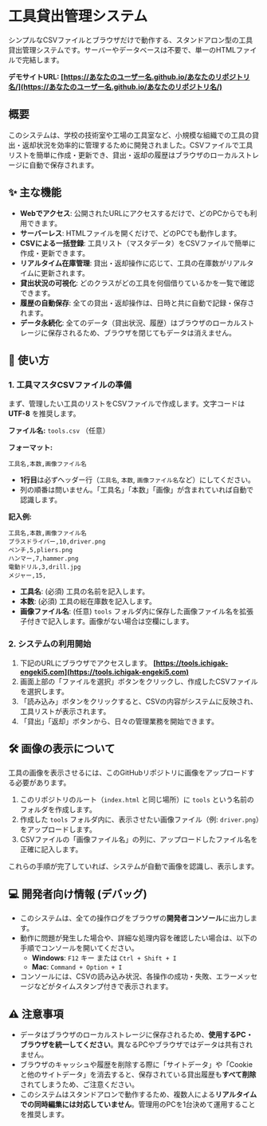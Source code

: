 # 工具貸出管理システム

シンプルなCSVファイルとブラウザだけで動作する、スタンドアロン型の工具貸出管理システムです。サーバーやデータベースは不要で、単一のHTMLファイルで完結します。

**デモサイトURL: [https://あなたのユーザー名.github.io/あなたのリポジトリ名/](https://あなたのユーザー名.github.io/あなたのリポジトリ名/)**

## 概要

このシステムは、学校の技術室や工場の工具室など、小規模な組織での工具の貸出・返却状況を効率的に管理するために開発されました。CSVファイルで工具リストを簡単に作成・更新でき、貸出・返却の履歴はブラウザのローカルストレージに自動で保存されます。

## ✨ 主な機能

-   **Webでアクセス**: 公開されたURLにアクセスするだけで、どのPCからでも利用できます。
-   **サーバーレス**: HTMLファイルを開くだけで、どのPCでも動作します。
-   **CSVによる一括登録**: 工具リスト（マスタデータ）をCSVファイルで簡単に作成・更新できます。
-   **リアルタイム在庫管理**: 貸出・返却操作に応じて、工具の在庫数がリアルタイムに更新されます。
-   **貸出状況の可視化**: どのクラスがどの工具を何個借りているかを一覧で確認できます。
-   **履歴の自動保存**: 全ての貸出・返却操作は、日時と共に自動で記録・保存されます。
-   **データ永続化**: 全てのデータ（貸出状況、履歴）はブラウザのローカルストレージに保存されるため、ブラウザを閉じてもデータは消えません。

## 🚀 使い方

### 1. 工具マスタCSVファイルの準備

まず、管理したい工具のリストをCSVファイルで作成します。文字コードは **UTF-8** を推奨します。

**ファイル名:** `tools.csv` （任意）

**フォーマット:**

```csv
工具名,本数,画像ファイル名
```

-   **1行目**は必ずヘッダー行（`工具名`, `本数`, `画像ファイル名`など）にしてください。
-   列の順番は問いません。「工具名」「本数」「画像」が含まれていれば自動で認識します。

**記入例:**

```csv
工具名,本数,画像ファイル名
プラスドライバー,10,driver.png
ペンチ,5,pliers.png
ハンマー,7,hammer.png
電動ドリル,3,drill.jpg
メジャー,15,
```

-   **工具名**: (必須) 工具の名前を記入します。
-   **本数**: (必須) 工具の総在庫数を記入します。
-   **画像ファイル名**: (任意) `tools` フォルダ内に保存した画像ファイル名を拡張子付きで記入します。画像がない場合は空欄にします。

### 2. システムの利用開始

1.  下記のURLにブラウザでアクセスします。
    **[https://tools.ichigak-engeki5.com](https://tools.ichigak-engeki5.com)**
2.  画面上部の「ファイルを選択」ボタンをクリックし、作成したCSVファイルを選択します。
3.  「読み込み」ボタンをクリックすると、CSVの内容がシステムに反映され、工具リストが表示されます。
4.  「貸出」「返却」ボタンから、日々の管理業務を開始できます。

## 🛠️ 画像の表示について

工具の画像を表示させるには、このGitHubリポジトリに画像をアップロードする必要があります。

1.  このリポジトリのルート（`index.html` と同じ場所）に `tools` という名前のフォルダを作成します。
2.  作成した `tools` フォルダ内に、表示させたい画像ファイル（例: `driver.png`）をアップロードします。
3.  CSVファイルの「画像ファイル名」の列に、アップロードしたファイル名を正確に記入します。

これらの手順が完了していれば、システムが自動で画像を認識し、表示します。

## 💻 開発者向け情報 (デバッグ)

-   このシステムは、全ての操作ログをブラウザの**開発者コンソール**に出力します。
-   動作に問題が発生した場合や、詳細な処理内容を確認したい場合は、以下の手順でコンソールを開いてください。
    -   **Windows**: `F12` キー または `Ctrl + Shift + I`
    -   **Mac**: `Command + Option + I`
-   コンソールには、CSVの読み込み状況、各操作の成功・失敗、エラーメッセージなどがタイムスタンプ付きで表示されます。

## ⚠️ 注意事項

-   データはブラウザのローカルストレージに保存されるため、**使用するPC・ブラウザを統一してください**。異なるPCやブラウザではデータは共有されません。
-   ブラウザのキャッシュや履歴を削除する際に「サイトデータ」や「Cookieと他のサイトデータ」を消去すると、保存されている貸出履歴も**すべて削除**されてしまうため、ご注意ください。
-   このシステムはスタンドアロンで動作するため、複数人による**リアルタイムでの同時編集には対応していません**。管理用のPCを1台決めて運用することを推奨します。
